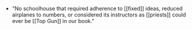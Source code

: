 - "No schoolhouse that required adherence to [[fixed]] ideas, reduced airplanes to numbers, or considered its instructors as [[priests]] could ever be [[Top Gun]] in our book."
